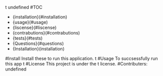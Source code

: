  t
  undefined
  #TOC
  + {installation}(#installation)
  + {usage}(#usage)
  + {liscense}(#liscense)
  + {contrabutions}(#contrabutions)
  + {tests}(#tests)
  + {Questions}(#questions)
  + {Installation}(installation)
 
  #Install 
  Install these to run this application.
  t
  #Usage
  To succsessfully run this app t
  #License
  This project is under the t license.
  #Contributers: undefined

